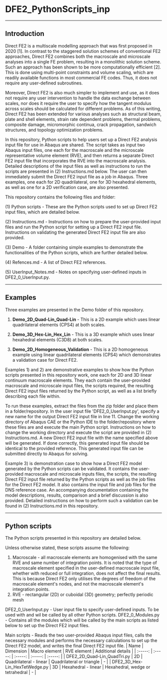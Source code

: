 # DFE2_PythonScripts_inp

-----
Introduction
-----

Direct FE2 is a multiscale modelling approach that was first proposed in 2020 [1]. In contrast to the staggered solution schemes of conventional FE2 approaches, Direct FE2 combines both the macroscale and microscale analyses into a single FE problem, resulting in a monolithic solution scheme. Such an approach has been shown to be more computationally efficient [2]. This is done using multi-point constraints and volume scaling, which are readily available functions in most commercial FE codes. Thus, it does not require any user-defined subroutines. 

Moreover, Direct FE2 is also much simpler to implement and use, as it does not require any user intervention to handle the data exchange between scales, nor does it require the user to specify how the tangent modulus across scales should be calculated for different problems. As of this writing, Direct FE2 has been extended for various analyses such as structural beam, plate and shell elements, strain rate dependent problems, thermal problems, composite damage, micromorphic continua, crack propagation, sandwich structures, and topology optimization problems. 

In this repository, Python scripts to help users set up a Direct FE2 analysis input file for use in Abaqus are shared. The script takes as input two Abaqus input files, one each for the macroscale and the microscale representative volume element (RVE), and then returns a separate Direct FE2 input file that incorporates the RVE into the macroscale analysis. Detailed descriptions of the input files as well as instructions to run the scripts are presented in (2) Instructions.md below. The user can then immediately submit the Direct FE2 input file as a job in Abaqus. Three examples, one each for 2D quadrilateral, one for 3D hexahedral elements, as well as one for a 2D verification case, are also presented.

This repository contains the following files and folder:

(1) Python scripts - These are the Python scripts used to set up Direct FE2 input files, which are detailed below.

(2) Instructions.md - Instructions on how to prepare the user-provided input files and run the Python script for setting up a Direct FE2 input file. Instructions on validating the generated Direct FE2 input file are also provided. 

(3) Demo - A folder containing simple examples to demonstrate the functionalities of the Python scripts, which are further detailed below. 

(4) Refences.md - A list of Direct FE2 references.

(5) UserInput_Notes.md - Notes on specifying user-defined inputs in DFE2_0_UserInput.py. 

-----
Examples
-----
Three examples are presented in the Demo folder of this repository.

1) **Demo_2D_Quad-Lin_Quad-Lin** - This is a 2D example which uses linear quadrilateral elements (CPS4) at both scales. 
   
2) **Demo_3D_Hex-Lin_Hex_Lin** - This is a 3D example which uses linear hexahedral elements (C3D8) at both scales. 

3) **Demo_2D_Homogeneous_Validation** - This is a 2D homogeneous example using linear quadrilateral elements (CPS4) which demonstrates a validation case for Direct FE2. 

Examples 1) and 2) are demonstrative examples to show how the Python scripts presented in this repository work, one each for 2D and 3D linear continuum macroscale elements. They each contain the user-provided macroscale and microscale input files, the scripts required, the resulting Direct FE2 input files returned by the Python script, as well as a list briefly describing each file within. 

To run these examples, extract the files from the zip folder and place them in a folder/repository. In the user input file 'DFE2_0_UserInput.py', specify a new name for the output Direct FE2 input file in line 11. Change the working directory of Abaqus CAE or the Python IDE to the folder/repository where these files are and execute the main Python script. Instructions on how to change the working directory and execute the script are provided in (2) Instructions.md. A new Direct FE2 input file with the name specified above will be generated. If done correctly, this generated input file should be identical to the provided reference. This generated input file can be submitted directly to Abaqus for solving.

Example 3) is demonstration case to show how a Direct FE2 model generated by the Python scripts can be validated. It contains the user-provided macroscale and microscale inputs files, the scripts, the resulting Direct FE2 input file returned by the Python scripts as well as the job files for the Direct FE2 model. It also contains the input file and job files for the DNS reference case. An accompanying documentation containing the model descriptions, results, comparison and a brief discussion is also provided. Detailed instructions on how to perform such a validation can be found in (2) Instructions.md in this repository. 

-----
Python scripts
-----
The Python scripts presented in this repository are detailed below. 

Unless otherwise stated, these scripts assume the following:  
1) Macroscale - all macroscale elements are homogenised with the same RVE and same number of integration points. It is noted that the type of macroscale element specified in the user-defined macroscale input file, whether with reduced or full integration, does not affect the final results. This is because Direct FE2 only utilises the degrees of freedom of the macroscale element's nodes, and not the macroscale element's integration points.
2) RVE - rectangular (2D) or cuboidal (3D) geometry; perfectly periodic mesh  

DFE2_0_UserInput.py - User input file to specify user-defined inputs. To be used with and wil be called by all other Python scripts. 
DFE2_0_Modules.py - Contains all the modules which will be called by the main scripts as listed below to set up the Direct FE2 input files. 

Main scripts - Reads the two user-provided Abaqus input files, calls the necessary modules and performs the necessary calculations to set up the Direct FE2 model, and writes the final Direct FE2 input file. 
| Name | Dimension | Macro element | RVE element | Additional details |
| :-----: | :-----: | :-----: | :-----: | :-----: |
| DFE2_2D_Quad-Lin_QuadTri.py | 2D | Quadrilateral - linear | Quadrilateral or triangle | - |
| DFE2_3D_Hex-Lin_HexTetWedge.py | 3D | Hexahedral - linear | Hexahedral, wedge or tetrahedral | - |




